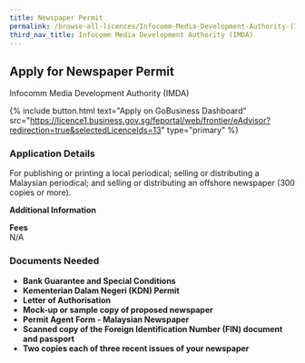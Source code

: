 ```yaml
---
title: Newspaper Permit
permalink: /browse-all-licences/Infocomm-Media-Development-Authority-(IMDA)/Newspaper-Permit
third_nav_title: Infocomm Media Development Authority (IMDA)
---
```


## Apply for Newspaper Permit

Infocomm Media Development Authority (IMDA)

{% include button.html text="Apply on GoBusiness Dashboard" src="https://licence1.business.gov.sg/feportal/web/frontier/eAdvisor?redirection=true&selectedLicenceIds=13" type="primary" %}

<H3>Application Details</H3>

<p>For publishing or printing a local periodical; selling or distributing a Malaysian periodical; and selling or distributing an offshore newspaper (300 copies or more).</p>

<strong>Additional Information</strong>

<p><strong>Fees</strong><br />N/A</p>

<H3>Documents Needed</H3>

<ul>
 <li><strong>Bank Guarantee and Special Conditions</strong></li>
 <li><strong>Kementerian Dalam Negeri (KDN) Permit</strong></li>
 <li><strong>Letter of Authorisation</strong></li>
 <li><strong>Mock-up or sample copy of proposed newspaper</strong></li>
 <li><strong>Permit Agent Form - Malaysian Newspaper</strong></li>
 <li><strong>Scanned copy of the Foreign Identification Number (FIN) document and passport</strong></li>
 <li><strong>Two copies each of three recent issues of your newspaper</strong></li>
 </ul>


